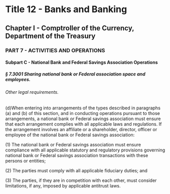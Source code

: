 
# Title 12 - Banks and Banking
## Chapter I - Comptroller of the Currency, Department of the Treasury
### PART 7 - ACTIVITIES AND OPERATIONS
#### Subpart C - National Bank and Federal Savings Association Operations
##### § 7.3001 Sharing national bank or Federal association space and employees.
###### Other legal requirements.

(d)When entering into arrangements of the types described in paragraphs (a) and (b) of this section, and in conducting operations pursuant to those arrangements, a national bank or Federal savings association must ensure that each arrangement complies with all applicable laws and regulations. If the arrangement involves an affiliate or a shareholder, director, officer or employee of the national bank or Federal savings association:

(1) The national bank or Federal savings association must ensure compliance with all applicable statutory and regulatory provisions governing national bank or Federal savings association transactions with these persons or entities;

(2) The parties must comply with all applicable fiduciary duties; and

(3) The parties, if they are in competition with each other, must consider limitations, if any, imposed by applicable antitrust laws.
